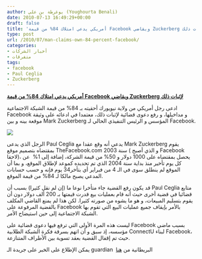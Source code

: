 ```yaml
---
author: يوغرطة بن علي (Youghourta Benali)
date: 2010-07-13 16:49:29+00:00
draft: false
title: 'أمريكي يدعي امتلاك 84% من قيمة Facebook ويقاضي Zuckerberg لإثبات ذلك  '
type: post
url: /2010/07/man-claims-own-84-percent-facebook/
categories:
- أخبار الشركات
- متفرقات
tags:
- facebook
- Paul Ceglia
- Zuckerberg
---
```


**[أمريكي يدعي امتلاك 84% من قيمة Facebook ويقاضي Zuckerberg لإثبات ذلك](https://www.it-scoop.com/2010/07/Man-claims-own-84-percent-Facebook)**




ادعى رجل أمريكي من ولاية نيويورك أحقيته بـ 84% من قيمة الشبكة الاجتماعية Facebook و مداخيلها، و رفع دعوى قضائية لإثبات ذلك، معتمدا في ادعائه على وثيقة موقعة بينه و بين Mark Zuckerberg المؤسس و الرئيس التنفيذي الحالي لـ Facebook.




[![](https://www.it-scoop.com/wp-content/uploads/2010/07/facebook-mark-zuckerberg.jpg)
](https://www.it-scoop.com/2010/07/Man-claims-own-84-percent-Facebook)


الرجل الذي يدعى Paul Ceglia يدعي أنه وقع عقدا مع Mark Zuckerberg يقوم بمقتضاه بتصميم موقع TheFacebook.com سنة 2003 ( و الذي أصبح Facebook لاحقا)، يحصل بمقتضاه على 1000 دولار و 50% من قيمة الشركة، إضافة إلى 1%  عن كل يوم تأخير منذ بداية سنة 2004 الذي تم تحديده كموعد لإطلاق الموقع، و بما أن الموقع لم ينطلق سوى في الـ 4 من فبراير أي بتأخر34 يوم فإنه و حسب حسابات المدعي يصبح مالكا لـ 84% من قيمة الموقع.

قد يكون رفع القضية جاء متأخرا نوعا ما (إن لم نقل كثيرا) بسبب أن Paul Ceglia متابع قضائيا في قضية أخرى حيث أنه قام بعمليات بيع قدرت قيمتها بـ 200 ألف دولار دون أن يقوم بتسليم المبيعات، و هو ما يشوه من صورته كثيرا. لكن هذا لم يمنع القاضي المكلف بالقضية المرفوعة على Facebook بالأمر بإيقاف جميع عمليات البيع التي تقوم بها الشبكة الاجتماعية إلى حين استيضاح الأمر.

ليست هذه المرة الأولى التي ترفع فيها دعوى قضائية على Facebook بسبب ماضي مؤسسه، إذ سبق و أن اتهم بسرقة فكرة الشبكة الطلابية ConnectU لبناء Facebook، حيث تم إقفال القضية بعقد تسوية بين الأطراف المتنازعة.

يمكن الإطلاع على الخبر على جريدة الـ guardian  البريطانية من [هنا](http://www.guardian.co.uk/technology/pda/2010/jul/13/facebook-ceglia-lawsuit)
